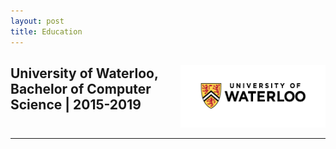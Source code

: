 ```yaml
---
layout: post
title: Education
---
```

<p style="float: right;"><img src="../public/waterloo.png" height="100px" width="232px"></p>
<h2>University of Waterloo, Bachelor of Computer Science | 2015-2019</h2>
<hr style="clear:both;">
